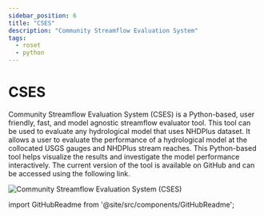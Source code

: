 ```yaml
---
sidebar_position: 6
title: "CSES"
description: "Community Streamflow Evaluation System"
tags:
  - roset
  - python
---
```


# CSES

Community Streamflow Evaluation System (CSES) is a Python-based, user friendly, fast, and model agnostic streamflow evaluator tool. This tool can be used to evaluate any hydrological model that uses NHDPlus dataset. It allows a user to evaluate the performance of a hydrological model at the collocated USGS gauges and NHDPlus stream reaches. This Python-based tool helps visualize the results and investigate the model performance interactively. The current version of the tool is available on GitHub and can be accessed using the following link.

![Community Streamflow Evaluation System (CSES)](/img/streamfloweval.png)


import GitHubReadme from '@site/src/components/GitHubReadme';
 
<GitHubReadme username="whitelightning450" repo="Community-Streamflow-Evaluation-System" />

